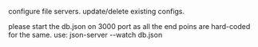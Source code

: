 
configure file servers.
update/delete existing configs.

please start the db.json on 3000 port as all the end poins are hard-coded for the same.
use:   json-server --watch db.json 

